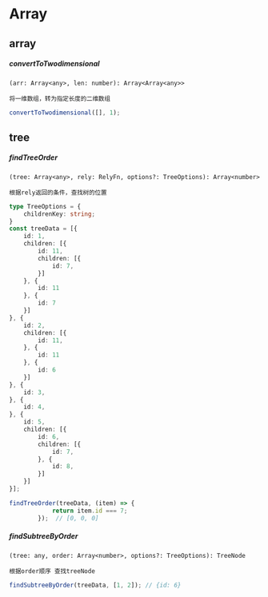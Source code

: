 # Array

## array

##### convertToTwodimensional 

``(arr: Array<any>, len: number): Array<Array<any>>``

`将一维数组，转为指定长度的二维数组`

```typescript
convertToTwodimensional([], 1);
```

## tree

##### findTreeOrder

`(tree: Array<any>, rely: RelyFn, options?: TreeOptions): Array<number>`

`根据rely返回的条件，查找树的位置`

```typescript
type TreeOptions = {
	childrenKey: string;
}
const treeData = [{
	id: 1,
	children: [{
		id: 11,
		children: [{
			id: 7,
		}]
	}, {
		id: 11
	}, {
		id: 7
	}]
}, {
	id: 2,
	children: [{
		id: 11,
	}, {
		id: 11
	}, {
		id: 6
	}]
}, {
	id: 3,
}, {
	id: 4,
}, {
	id: 5,
	children: [{
		id: 6,
		children: [{
			id: 7,
		}, {
			id: 8,
		}]
	}]
}];

findTreeOrder(treeData, (item) => {
			return item.id === 7;
		});  // [0, 0, 0]
```

##### findSubtreeByOrder

`(tree: any, order: Array<number>, options?: TreeOptions): TreeNode`

`根据order顺序 查找treeNode`

```typescript
findSubtreeByOrder(treeData, [1, 2]); // {id: 6}
```

